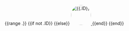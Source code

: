 {{range .}}
{{if not .ID}}
{{else}}
<a href="https://images.weserv.nl/?url={{.HTMLURL}}&mask=circle">
    <img src="{{.AvatarURL}}" width="64" height="64" alt="{{.ID}}" style="border-radius: 50px;">
</a>
{{end}}
{{end}}